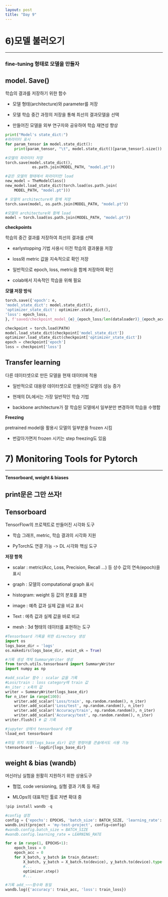 ```yaml
---
layout: post
title: "Day 9"
---
```


# 6)모델 불러오기
---

### fine-tuning 형태로 모델을 만들자

## model. Save()

학습의 결과를 저장하기 위한 함수

* 모델 형태(architecture)와 parameter를 저장

* 모델 학습 중간 과정의 저장을 통해 최선의 결과모델을 선택

* 만들어진 모델을 외부 연구자와 공유하여 학습 재연성 향상

```python
print("Model's state_dict:")
#파라미터 표시
for param_tensor in model.state_dict():
    print(param_tensor, "\t", model.state_dict()[param_tensor].size())

#모델의 파라미터 저장
torch.save(model.state_dict(),
            os.path.join(MODEL_PATH, "model.pt"))

#같은 모델의 형태에서 파라미터만 load
new_model = TheModelClass()
new_model.load_state_dict(torch.load(os.path.join(
    MODEL_PATH, "model.pt")))

# 모델의 architecture와 함께 저장
torch.save(model, os.path.join(MODEL_PATH, "model.pt"))

#모델의 architecture와 함께 load
model = torch.load(os.path.join(MODEL_PATH, "model.pt"))
```

**checkpoints**

학습의 중간 결과를 저장하여 최선의 결과를 선택

* earlystopping 기법 사용시 이전 학습의 결과물을 저장

* loss와 metric 값을 지속적으로 확인 저장

* 일반적으로 epoch, loss, metric을 함께 저장하여 확인

* colab에서 지속적인 학습을 위해 필요

**모델 저장 방식**

```python
torch.save({'epoch': e,
'model_state_dict': model.state_dict(),
'optimizer_state_dict': optimizer.state_dict(),
'loss': epoch_loss,
}, f'saved/checkpoint_model_{e}_{epoch_loss/len(dataloader)}_{epoch_acc/len(dataloader)}.pt')

checkpoint = torch.load(PATH)
model.load_state_dict(checkpoint['model_state_dict'])
optimizer.load_state_dict(checkpoint['optimizer_state_dict'])
epoch = checkpoint['epoch']
loss = checkpoint['loss']
```

## Transfer learning

다른 데이터셋으로 만든 모델을 현재 데이터에 적용

* 일반적으로 대용량 데이터셋으로 만들어진 모델의 성능 증가

* 현재의 DL에서는 가장 일반적인 학습 기법

* backbone architecture가 잘 학습된 모델에서 일부분만 변경하여 학습을 수행함

**Freezing**

pretrained model을 활용시 모델의 일부분을 frozen 시킴

* 번갈아가면저 frozen 시키는 step freezing도 있음

# 7) Monitoring Tools for Pytorch
---

**Tensorboard, weight & biases**

## print문은 그만 쓰자!

## Tensorboard

TensorFlow의 프로젝트로 만들어진 시각화 도구

* 학습 그래프, metric, 학습 결과의 시각화 지원

* PyTorch도 연결 가능 -> DL 시각화 핵심 도구

**저장 항목**

* scalar : metric(Acc, Loss, Precision, Recall ...) 등 상수 값의 연속(epoch)을 표시

* graph : 모델의 computational graph 표시

* histogram: weight 등 값의 분포를 표현

* image : 예측 값과 실제 값을 비교 표시

* Text : 에측 값과 실제 값을 바로 비교

* mesh : 3d 형태의 데이터를 표현하는 도구

```python
#Tensorboard 기록을 위한 directory 생성
import os
logs_base_dir = 'logs'
os.makedirs(logs_base_dir, exist_ok = True)

#기록 생성 객체 SummaryWriter 생성
from torch.utils.tensorboard import SummaryWriter
import numpy as np

#add_scalar 함수 : scalar 값을 기록
#Loss/train : loss category에 train 값
#n_iter : x축의 값
writer = SummaryWriter(logs_base_dir)
for n_iter in range(100):
    writer.add_scalar('Loss/train', np.random.random(), n_iter)
    writer.add_scalar('Loss/test', np.random.random(), n_iter)
    writer.add_scalar('Accuracy/train', np.random.random(), n_iter)
    writer.add_scalar('Accuracy/test', np.random.random(), n_iter)
writer.flush() # 값 기록

#jupyter 상에서 tensorboard 수행
%load_ext tensorboard

#파일 위치 지정(logs_base_dir) 같은 명령어를 콘솔에서도 사용 가능
%tensorboard --logdir{logs_base_dir}
```

## weight & bias (wandb)

머신러닝 실험을 원활히 지원하기 위한 상용도구

* 협업, code versioning, 실혐 결과 기록 등 제공

* MLOps의 대표적인 툴로 저변 확대 중

```python
!pip install wandb -q

#config 설정
config = {'epochs': EPOCHS, 'batch_size': BATCH_SIZE, 'learning_rate': LEARNING_RATE}
wandb.init(project = 'my-test-project', config=config)
#wandb.config.batch_size = BATCH_SIZE
#wandb.config.learning_rate = LEARNING_RATE

for e in range(1, EPOCHS+1):
    epoch_loss = 0
    epoch_acc = 0
    for X_batch, y_batch in train_dataset:
        X_batch, y_batch = X_batch.to(device), y_batch.to(device).type(torch.cuda.FloatTensor)
        #...
        optimizer.step()
        #...

#기록 add_~~~함수와 동일
wandb.log({'accuracy': train_acc, 'loss': train_loss})
```



